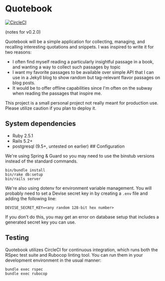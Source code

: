 # Quotebook

[![CircleCI](https://circleci.com/gh/eToThePiIPower/quotebook.svg?style=svg)](https://circleci.com/gh/eToThePiIPower/quotebook)

(notes for v0.2.0)

Quotebook will be a simple application for collecting, managing, and recalling
interesting quotations and snippets. I was inspired to write it for two reasons:

* I often find myself reading a particularly insightful passage in a
  book, and wanting a way to collect such passages by topic
* I want my favorite passages to be available over simple API that I can use in
  a Jekyll blog to show random but tag-relevant flavor passages on blog posts.
* It would be to offer offline capabilities since I'm often on the subway when
  reading the passages that inspire me.

This project is a small personal project not really meant for production use.
Please utilize caution if you plan to deploy it.

## System dependencies

* Ruby 2.5.1 
* Rails 5.2+
* postgresql (9.5+, untested on earlier) ## Configuration 

We're using Spring & Guard so you may need to use the binstub versions instead of
the standard commands.

```
bin/bundle install
bin/rake db:setup
bin/rails server
```

We're also using dotenv for environment variable management. You will probably
need to set a Devise secret key in by creating a `.env` file and adding the
following line:

```
DEVISE_SECRET_KEY=<any random 128-bit hex number>
```

If you don't do this, you may get an error on database setup that includes a
generated secret key you can use.

## Testing

Quotebook utilizes CircleCI for continuous integration, which runs both the
RSpec test suite and Rubocop linting tool. You can run them in your development
environment in the usual manner:

```
bundle exec rspec
bundle exec rubocop

```
